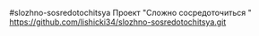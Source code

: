 #slozhno-sosredotochitsya Проект "Сложно сосредоточиться " https://github.com/lishicki34/slozhno-sosredotochitsya.git
